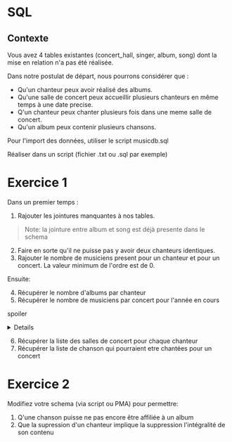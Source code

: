 # SQL

## Contexte

Vous avez 4 tables existantes (concert_hall, singer, album, song) dont la mise en relation n'a pas été réalisée.

Dans notre postulat de départ, nous pourrons considérer que :

- Qu'un chanteur peux avoir réalisé des albums.
- Qu'une salle de concert peux accueillir plusieurs chanteurs en même temps à une date precise.
- Q'un chanteur peux chanter plusieurs fois dans une meme salle de concert.
- Qu'un album peux contenir plusieurs chansons.

Pour l'import des données, utiliser le script musicdb.sql

Réaliser dans un script (fichier .txt ou .sql par exemple)

# Exercice 1

Dans un premier temps :

1. Rajouter les jointures manquantes à nos tables.

> Note: la jointure entre album et song est déjà presente dans le schema
 
2. Faire en sorte qu'il ne puisse pas y avoir deux chanteurs identiques.
3. Rajouter le nombre de musiciens present pour un chanteur et pour un concert. La valeur minimum de l'ordre est de 0.

Ensuite: 

4. Récupérer le nombre d'albums par chanteur
5. Récupérer le nombre de musiciens par concert pour l'année en cours

spoiler

<details>

  >  YEAR(my_date) = '1996'

</details>

6. Récupérer la liste des salles de concert pour chaque chanteur
7. Récupérer la liste de chanson qui pourraient etre chantées pour un concert

# Exercice 2 

Modifiez votre schema (via script ou PMA) pour permettre:

1. Q'une chanson puisse ne pas encore être affiliée à un album
2. Que la supression d'un chanteur implique la suppression l'intégralité de son contenu